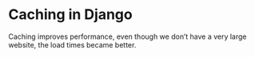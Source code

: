 # Caching in Django

Caching improves performance, even though we don’t have a very large website, the load times became better.
